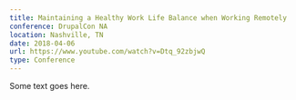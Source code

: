 ```yaml
---
title: Maintaining a Healthy Work Life Balance when Working Remotely
conference: DrupalCon NA
location: Nashville, TN
date: 2018-04-06
url: https://www.youtube.com/watch?v=Dtq_92zbjwQ
type: Conference
---
```


Some text goes here.
